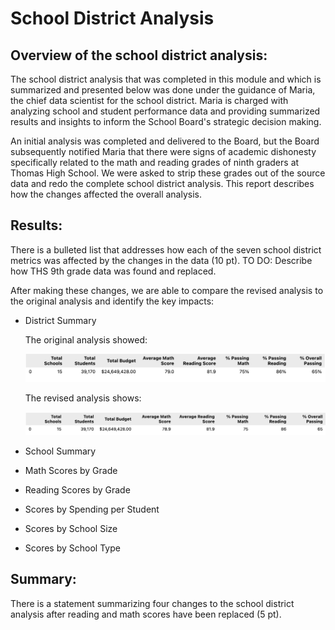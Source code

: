 # School District Analysis
## Overview of the school district analysis:
The school district analysis that was completed in this module and which is summarized and presented below was done under the guidance of Maria, the chief data scientist for the school district.  Maria is charged with analyzing school and student performance data and providing summarized results and insights to inform the School Board's strategic decision making.

An initial analysis was completed and delivered to the Board, but the Board subsequently notified Maria that there were signs of academic dishonesty specifically related to the math and reading grades of ninth graders at Thomas High School.  We were asked to strip these grades out of the source data and redo the complete school district analysis. This report describes how the changes affected the overall analysis.

## Results:
There is a bulleted list that addresses how each of the seven school district metrics was affected by the changes in the data (10 pt).
TO DO: Describe how THS 9th grade data was found and replaced.

After making these changes, we are able to compare the revised analysis to the original analysis and identify the key impacts:
- District Summary
  
  The original analysis showed:
  
  ![Original Distric Summary](Resources/Original_District_Summary.png)
  
  The revised analysis shows:
  
  ![Revised District Summary](Resources/Revised_District_Summary.png)
  
- School Summary
- Math Scores by Grade
- Reading Scores by Grade
- Scores by Spending per Student
- Scores by School Size
- Scores by School Type

## Summary:

There is a statement summarizing four changes to the school district analysis after reading and math scores have been replaced (5 pt).
